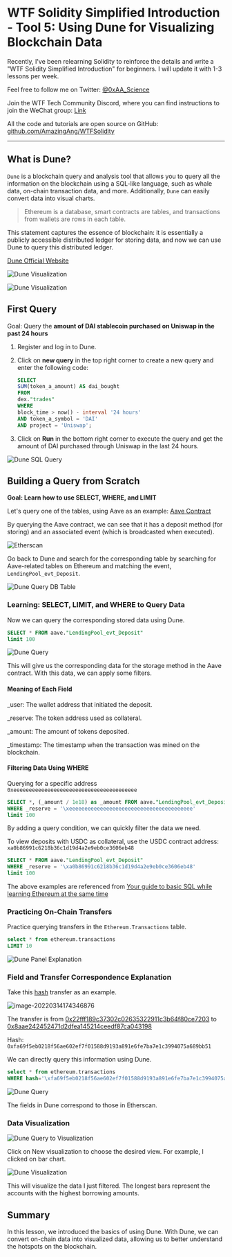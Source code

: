 # WTF Solidity Simplified Introduction - Tool 5: Using Dune for Visualizing Blockchain Data

Recently, I've been relearning Solidity to reinforce the details and write a "WTF Solidity Simplified Introduction" for beginners. I will update it with 1-3 lessons per week.

Feel free to follow me on Twitter: [@0xAA_Science](https://twitter.com/0xAA_Science)

Join the WTF Tech Community Discord, where you can find instructions to join the WeChat group: [Link](https://discord.gg/5akcruXrsk)

All the code and tutorials are open source on GitHub: [github.com/AmazingAng/WTFSolidity](https://github.com/AmazingAng/WTFSolidity)

-----
## What is Dune?

`Dune` is a blockchain query and analysis tool that allows you to query all the information on the blockchain using a SQL-like language, such as whale data, on-chain transaction data, and more. Additionally, `Dune` can easily convert data into visual charts.

> Ethereum is a database, smart contracts are tables, and transactions from wallets are rows in each table.

This statement captures the essence of blockchain: it is essentially a publicly accessible distributed ledger for storing data, and now we can use Dune to query this distributed ledger.

[Dune Official Website](https://dune.xyz/)

![Dune Visualization](./img/1.png)

![Dune Visualization](./img/2.png)


## First Query

Goal: Query the **amount of DAI stablecoin purchased on Uniswap in the past 24 hours**

1. Register and log in to Dune.
2. Click on **new query** in the top right corner to create a new query and enter the following code:

    ```sql
    SELECT
    SUM(token_a_amount) AS dai_bought
    FROM
    dex."trades"
    WHERE
    block_time > now() - interval '24 hours'
    AND token_a_symbol = 'DAI'
    AND project = 'Uniswap';
    ```
3. Click on **Run** in the bottom right corner to execute the query and get the amount of DAI purchased through Uniswap in the last 24 hours.

![Dune SQL Query](./img/3.png)


## Building a Query from Scratch

**Goal: Learn how to use SELECT, WHERE, and LIMIT**

Let's query one of the tables, using Aave as an example: [Aave Contract](https://etherscan.io/address/0x398ec7346dcd622edc5ae82352f02be94c62d119#writeProxyContract)

By querying the Aave contract, we can see that it has a deposit method (for storing) and an associated event (which is broadcasted when executed).

![Etherscan](./img/6.png)

Go back to Dune and search for the corresponding table by searching for Aave-related tables on Ethereum and matching the event, `LendingPool_evt_Deposit`.

![Dune Query DB Table](./img/13.png)

### Learning: SELECT, LIMIT, and WHERE to Query Data

Now we can query the corresponding stored data using Dune.

```sql
SELECT * FROM aave."LendingPool_evt_Deposit"
limit 100
```

![Dune Query](./img/7.png)

This will give us the corresponding data for the storage method in the Aave contract. With this data, we can apply some filters.

#### Meaning of Each Field

_user: The wallet address that initiated the deposit.

_reserve: The token address used as collateral.

_amount: The amount of tokens deposited.

_timestamp: The timestamp when the transaction was mined on the blockchain.


#### Filtering Data Using WHERE

Querying for a specific address `0xeeeeeeeeeeeeeeeeeeeeeeeeeeeeeeeeeeeeeeee`

```sql
SELECT *, (_amount / 1e18) as _amount FROM aave."LendingPool_evt_Deposit"
WHERE _reserve = '\xeeeeeeeeeeeeeeeeeeeeeeeeeeeeeeeeeeeeeeee'
limit 100
```

By adding a query condition, we can quickly filter the data we need.

To view deposits with USDC as collateral, use the USDC contract address: `xa0b86991c6218b36c1d19d4a2e9eb0ce3606eb48`

```sql
SELECT * FROM aave."LendingPool_evt_Deposit"
WHERE _reserve = '\xa0b86991c6218b36c1d19d4a2e9eb0ce3606eb48'
limit 100
```

The above examples are referenced from [Your guide to basic SQL while learning Ethereum at the same time](https://towardsdatascience.com/your-guide-to-basic-sql-while-learning-ethereum-at-the-same-time-9eac17a05929)

### Practicing On-Chain Transfers

Practice querying transfers in the `Ethereum.Transactions` table.

```sql
select * from ethereum.transactions
LIMIT 10
```

![Dune Panel Explanation](./img/14.png)

### Field and Transfer Correspondence Explanation

Take this [hash](https://etherscan.io/tx/0xfa69f5eb0218f56ae602ef7f01588d9193a891e6fe7ba7e1c3994075a689bb51) transfer as an example.

![image-20220314174346876](./img/16.png)

The transfer is from [0x22fff189c37302c02635322911c3b64f80ce7203](https://etherscan.io/token/0xdac17f958d2ee523a2206206994597c13d831ec7?a=0x22fff189c37302c02635322911c3b64f80ce7203) to [0x8aae242452471d2dfea145214ceedf87ca043198](https://etherscan.io/token/0xdac17f958d2ee523a2206206994597c13d831ec7?a=0x8aae242452471d2dfea145214ceedf87ca043198)

Hash: `0xfa69f5eb0218f56ae602ef7f01588d9193a891e6fe7ba7e1c3994075a689bb51`

We can directly query this information using Dune.

```sql
select * from ethereum.transactions
WHERE hash='\xfa69f5eb0218f56ae602ef7f01588d9193a891e6fe7ba7e1c3994075a689bb51'
```

![Dune Query](./img/15.png)

The fields in Dune correspond to those in Etherscan.

### Data Visualization

![Dune Query to Visualization](./img/11.png)

Click on New visualization to choose the desired view. For example, I clicked on bar chart.

![Dune Visualization](./img/12.png)

This will visualize the data I just filtered. The longest bars represent the accounts with the highest borrowing amounts.

## Summary

In this lesson, we introduced the basics of using Dune. With Dune, we can convert on-chain data into visualized data, allowing us to better understand the hotspots on the blockchain.

<!-- This file was translated using AI by repo_ai_translate. For more information, visit https://github.com/marcelojsilva/repo_ai_translate -->